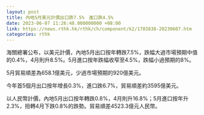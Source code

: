 ```yaml
---
layout: post
title: 內地5月美元計價出口跌7.5%　進口跌4.5%
date: 2023-06-07 11:26:48.000000000 +08:00
link: https://news.rthk.hk/rthk/ch/component/k2/1703838-20230607.htm
categories: rthk
---
```


海關總署公布，以美元計價，內地5月出口按年轉跌7.5%，跌幅大過市場預期中值的0.4%，4月則升8.5%。5月進口按年跌幅收窄至4.5%，跌幅小過預期的8%。

5月貿易順差為658.1億美元，少過市場預期的920億美元。

今年首5個月出口按年增長0.3%，進口跌6.7%，貿易順差約3595億美元。

以人民幣計價，內地5月出口按年轉跌0.8%，4月則升16.8%；5月進口按年升2.3%，扭轉4月下跌0.8%的跌勢。貿易順差4523.3億元人民幣。
